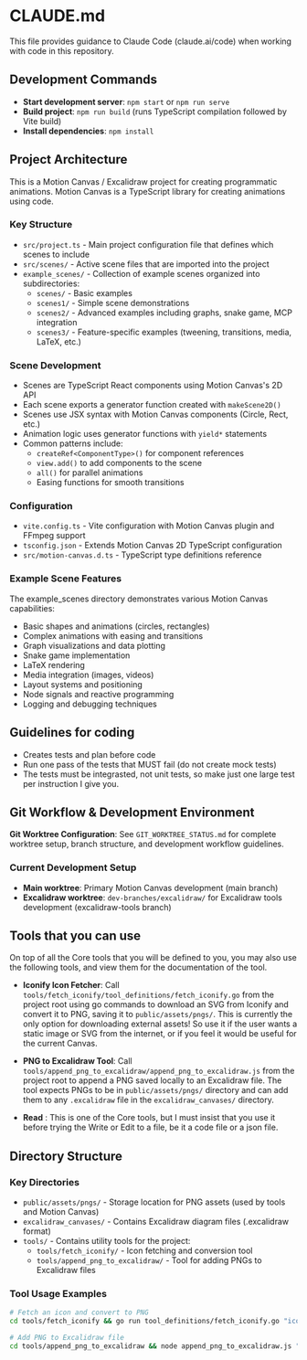 # CLAUDE.md

This file provides guidance to Claude Code (claude.ai/code) when working with code in this repository.

## Development Commands

- **Start development server**: `npm start` or `npm run serve`
- **Build project**: `npm run build` (runs TypeScript compilation followed by Vite build)
- **Install dependencies**: `npm install`

## Project Architecture

This is a Motion Canvas / Excalidraw project for creating programmatic animations. Motion Canvas is a TypeScript library for creating animations using code.

### Key Structure
- `src/project.ts` - Main project configuration file that defines which scenes to include
- `src/scenes/` - Active scene files that are imported into the project
- `example_scenes/` - Collection of example scenes organized into subdirectories:
  - `scenes/` - Basic examples
  - `scenes1/` - Simple scene demonstrations  
  - `scenes2/` - Advanced examples including graphs, snake game, MCP integration
  - `scenes3/` - Feature-specific examples (tweening, transitions, media, LaTeX, etc.)

### Scene Development
- Scenes are TypeScript React components using Motion Canvas's 2D API
- Each scene exports a generator function created with `makeScene2D()`
- Scenes use JSX syntax with Motion Canvas components (Circle, Rect, etc.)
- Animation logic uses generator functions with `yield*` statements
- Common patterns include:
  - `createRef<ComponentType>()` for component references
  - `view.add()` to add components to the scene
  - `all()` for parallel animations
  - Easing functions for smooth transitions

### Configuration
- `vite.config.ts` - Vite configuration with Motion Canvas plugin and FFmpeg support
- `tsconfig.json` - Extends Motion Canvas 2D TypeScript configuration
- `src/motion-canvas.d.ts` - TypeScript type definitions reference

### Example Scene Features
The example_scenes directory demonstrates various Motion Canvas capabilities:
- Basic shapes and animations (circles, rectangles)
- Complex animations with easing and transitions
- Graph visualizations and data plotting
- Snake game implementation
- LaTeX rendering
- Media integration (images, videos)
- Layout systems and positioning
- Node signals and reactive programming
- Logging and debugging techniques

## Guidelines for coding 
- Creates tests and plan before code
- Run one pass of the tests that MUST fail (do not create mock tests)
- The tests must be integrasted, not unit tests, so make just one large test per instruction I give you. 


## Git Workflow & Development Environment

**Git Worktree Configuration**: See `GIT_WORKTREE_STATUS.md` for complete worktree setup, branch structure, and development workflow guidelines.

### Current Development Setup
- **Main worktree**: Primary Motion Canvas development (main branch)
- **Excalidraw worktree**: `dev-branches/excalidraw/` for Excalidraw tools development (excalidraw-tools branch)

## Tools that you can use 
On top of all the Core tools that you will be defined to you, you may also use the following tools, and view them for the documentation of the tool. 

- **Iconify Icon Fetcher**: Call `tools/fetch_iconify/tool_definitions/fetch_iconify.go` from the project root using go commands to download an SVG from Iconify and convert it to PNG, saving it to `public/assets/pngs/`. This is currently the only option for downloading external assets! So use it if the user wants a static image or SVG from the internet, or if you feel it would be useful for the current Canvas.

- **PNG to Excalidraw Tool**: Call `tools/append_png_to_excalidraw/append_png_to_excalidraw.js` from the project root to append a PNG saved locally to an Excalidraw file. The tool expects PNGs to be in `public/assets/pngs/` directory and can add them to any `.excalidraw` file in the `excalidraw_canvases/` directory.

- **Read** : This is one of the Core tools, but I must insist that you use it before trying the Write or Edit to a file, be it a code file or a json file. 

## Directory Structure

### Key Directories
- `public/assets/pngs/` - Storage location for PNG assets (used by tools and Motion Canvas)
- `excalidraw_canvases/` - Contains Excalidraw diagram files (.excalidraw format)
- `tools/` - Contains utility tools for the project:
  - `tools/fetch_iconify/` - Icon fetching and conversion tool
  - `tools/append_png_to_excalidraw/` - Tool for adding PNGs to Excalidraw files

### Tool Usage Examples
```bash
# Fetch an icon and convert to PNG
cd tools/fetch_iconify && go run tool_definitions/fetch_iconify.go "icon-name"

# Add PNG to Excalidraw file  
cd tools/append_png_to_excalidraw && node append_png_to_excalidraw.js "icon-name.png" "../../excalidraw_canvases/diagram.excalidraw"
```
